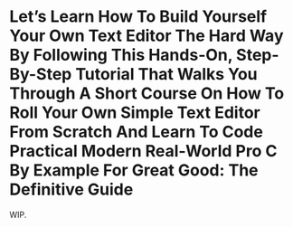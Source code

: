 # Let’s Learn How To Build Yourself Your Own Text Editor The Hard Way By Following This Hands-On, Step-By-Step Tutorial That Walks You Through A Short Course On How To Roll Your Own Simple Text Editor From Scratch And Learn To Code Practical Modern Real-World Pro C By Example For Great Good: The Definitive Guide

WIP.


